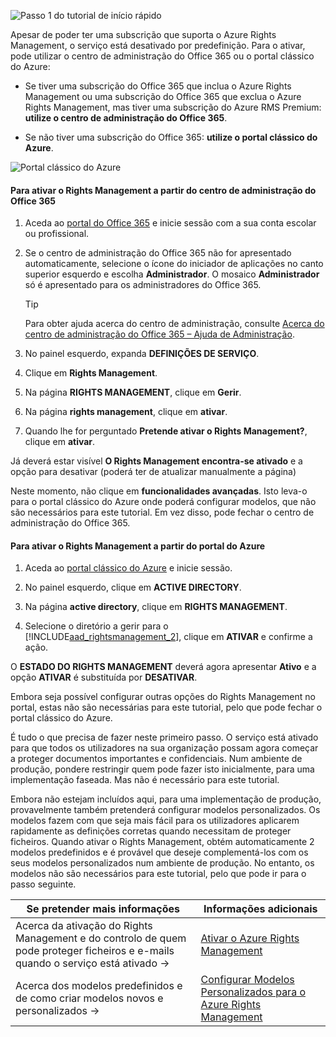 ![Passo 1 do tutorial de início rápido](../media/AzRMS_QuickStartSteps1.PNG)

Apesar de poder ter uma subscrição que suporta o Azure Rights Management, o serviço está desativado por predefinição. Para o ativar, pode utilizar o centro de administração do Office 365 ou o portal clássico do Azure:

-   Se tiver uma subscrição do Office 365 que inclua o Azure Rights Management ou uma subscrição do Office 365 que exclua o Azure Rights Management, mas tiver uma subscrição do Azure RMS Premium: **utilize o centro de administração do Office 365**.

-   Se não tiver uma subscrição do Office 365: **utilize o portal clássico do Azure**.

![Portal clássico do Azure](../media/AzRMS_Tutorial_1_Screenshots.png)

#### Para ativar o Rights Management a partir do centro de administração do Office 365

1.  Aceda ao [portal do Office 365](https://portal.office.com/) e inicie sessão com a sua conta escolar ou profissional.

2.  Se o centro de administração do Office 365 não for apresentado automaticamente, selecione o ícone do iniciador de aplicações no canto superior esquerdo e escolha **Administrador**. O mosaico **Administrador** só é apresentado para os administradores do Office 365.

    > [!TIP]
    > Para obter ajuda acerca do centro de administração, consulte [Acerca do centro de administração do Office 365 – Ajuda de Administração](https://support.office.com/article/About-the-Office-365-admin-center-Admin-Help-58537702-d421-4d02-8141-e128e3703547).

3.  No painel esquerdo, expanda **DEFINIÇÕES DE SERVIÇO**.

4.  Clique em **Rights Management**.

5.  Na página **RIGHTS MANAGEMENT**, clique em **Gerir**.

6.  Na página **rights management**, clique em **ativar**.

7.  Quando lhe for perguntado **Pretende ativar o Rights Management?**, clique em **ativar**.

Já deverá estar visível **O Rights Management encontra-se ativado** e a opção para desativar (poderá ter de atualizar manualmente a página)

Neste momento, não clique em **funcionalidades avançadas**. Isto leva-o para o portal clássico do Azure onde poderá configurar modelos, que não são necessários para este tutorial. Em vez disso, pode fechar o centro de administração do Office 365.

#### Para ativar o Rights Management a partir do portal do Azure

1.  Aceda ao [portal clássico do Azure](http://go.microsoft.com/fwlink/p/?LinkID=275081) e inicie sessão.

2.  No painel esquerdo, clique em **ACTIVE DIRECTORY**.

3.  Na página **active directory**, clique em **RIGHTS MANAGEMENT**.

4.  Selecione o diretório a gerir para o [!INCLUDE[aad_rightsmanagement_2](../includes/aad_rightsmanagement_2_md.md)], clique em **ATIVAR** e confirme a ação.

O **ESTADO DO RIGHTS MANAGEMENT** deverá agora apresentar **Ativo** e a opção **ATIVAR** é substituída por **DESATIVAR**.

Embora seja possível configurar outras opções do Rights Management no portal, estas não são necessárias para este tutorial, pelo que pode fechar o portal clássico do Azure.

É tudo o que precisa de fazer neste primeiro passo. O serviço está ativado para que todos os utilizadores na sua organização possam agora começar a proteger documentos importantes e confidenciais. Num ambiente de produção, pondere restringir quem pode fazer isto inicialmente, para uma implementação faseada. Mas não é necessário para este tutorial.

Embora não estejam incluídos aqui, para uma implementação de produção, provavelmente também pretenderá configurar modelos personalizados. Os modelos fazem com que seja mais fácil para os utilizadores aplicarem rapidamente as definições corretas quando necessitam de proteger ficheiros. Quando ativar o Rights Management, obtém automaticamente 2 modelos predefinidos e é provável que deseje complementá-los com os seus modelos personalizados num ambiente de produção. No entanto, os modelos não são necessários para este tutorial, pelo que pode ir para o passo seguinte.

|Se pretender mais informações|Informações adicionais|
|--------------------------------|--------------------------|
|Acerca da ativação do Rights Management e do controlo de quem pode proteger ficheiros e e-mails quando o serviço está ativado   →|[Ativar o Azure Rights Management](../deploy-use/activate-azure-classic.md)|
|Acerca dos modelos predefinidos e de como criar modelos novos e personalizados   →|[Configurar Modelos Personalizados para o Azure Rights Management](../deploy-use/create-template.md)|


<!--HONumber=Jun16_HO4-->


